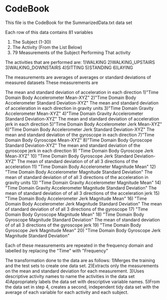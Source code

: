# CodeBook
This file is the CodeBook for the SummarizedData.txt data set

Each row of this data contains 81 variables
1) The Subject (1-30)
2) The Activity (From the List Below)
3) 79 Measurements of the Subject Performing That activity

The activities that are performed are:
1)WALKING
2)WALKING_UPSTAIRS
3)WALKING_DOWNSTAIRS
4)SITTING
5)STANDING
6)LAYING

The measurements are averages of averages or standard deviations of measured datasets
These measurements are

The mean and standard deviation of acceleration in each direction
1)"Time Domain Body Accelerometer Mean-XYZ"
2)"Time Domain Body Accelerometer Standard Deviation-XYZ"
The mean and standard deviation of acceleration in each direction in gravity units
3)"Time Domain Gravity Accelerometer Mean-XYZ"
4)"Time Domain Gravity Accelerometer Standard Deviation-XYZ"
The mean and standard deviation of acceleration jerk in each direction
5)"Time Domain Body Accelerometer Jerk Mean-XYZ"
6)"Time Domain Body Accelerometer Jerk Standard Deviation-XYZ"
The mean and standard deviation of the gyroscope in each direction
7)"Time Domain Body Gyroscope Mean-XYZ"
8)"Time Domain Body Gyroscope Standard Deviation-XYZ"
The mean and standard deviation of the gyroscope jerk in each direction
9) "Time Domain Body Gyroscope Jerk Mean-XYZ"
10) "Time Domain Body Gyroscope Jerk Standard Deviation-XYZ"
The mean of standard deviation of of all 3 directions of the acceleration
11) "Time Domain Body Accelerometer Magnitude Mean"
12) "Time Domain Body Accelerometer Magnitude Standard Deviation"
The mean of standard deviation of of all 3 directions of the acceleration in gravity units
13) "Time Domain Gravity Accelerometer Magnitude Mean"
14) "Time Domain Gravity Accelerometer Magnitude Standard Deviation"
The mean of standard deviation of of all 3 directions of the acceleration jerk
15) "Time Domain Body Accelerometer Jerk Magnitude Mean"
16) "Time Domain Body Accelerometer Jerk Magnitude Standard Deviation"
The mean of standard deviation of of all 3 directions of the gyroscope
17) "Time Domain Body Gyroscope Magnitude Mean"
18) "Time Domain Body Gyroscope Magnitude Standard Deviation"
The mean of standard deviation of of all 3 directions of the gyroscope jerk
19) "Time Domain Body Gyroscope Jerk Magnitude Mean"
20) "Time Domain Body Gyroscope Jerk Magnitude Standard Deviation"

Each of these measurements are repeated in the frequency domain and labelled by
replacing the "Time" with "Frequency"

The transformation done to the data are as follows:
1)Merges the training and the test sets to create one data set.
2)Extracts only the measurements on the mean and standard deviation for each measurement.
3)Uses descriptive activity names to name the activities in the data set
4)Appropriately labels the data set with descriptive variable names.
5)From the data set in step 4, creates a second, independent tidy data set with the average of each variable for each activity and each subject.
